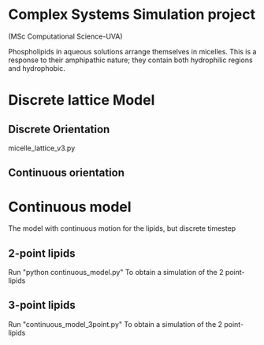 # Complex Systems Simulation project
(MSc Computational Science-UVA)


Phospholipids in aqueous solutions arrange themselves in micelles. This is a response to their amphipathic nature; they contain both hydrophilic regions and hydrophobic.


# Discrete lattice Model
## Discrete Orientation
micelle_lattice_v3.py

## Continuous orientation

# Continuous model 
The model with continuous motion for the lipids, but discrete timestep
## 2-point lipids
Run "python continuous_model.py"
To obtain a simulation of the 2 point-lipids



## 3-point lipids

Run "continuous_model_3point.py"
To obtain a simulation of the 2 point-lipids



